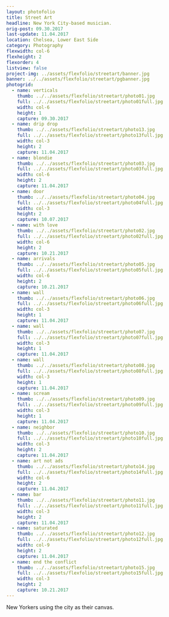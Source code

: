 ```yaml
---
layout: photofolio
title: Street Art
headline: New York City-based musician.
orig-post: 09.30.2017
last-update: 11.04.2017
location: Chelsea, Lower East Side
category: Photography
flexwidth: col-6
flexheight: 2
flexorder: 4
listview: false
project-img: ../assets/flexfolio/streetart/banner.jpg
banner: ../../assets/flexfolio/streetart/pgbanner.jpg
photogrid:
  - name: verticals
    thumb: ../../assets/flexfolio/streetart/photo01.jpg
    full: ../../assets/flexfolio/streetart/photo01full.jpg
    width: col-6
    height: 1
    capture: 09.30.2017
  - name: drip drop
    thumb: ../../assets/flexfolio/streetart/photo13.jpg
    full: ../../assets/flexfolio/streetart/photo13full.jpg
    width: col-3
    height: 2
    capture: 11.04.2017
  - name: blondie
    thumb: ../../assets/flexfolio/streetart/photo03.jpg
    full: ../../assets/flexfolio/streetart/photo03full.jpg
    width: col-6
    height: 2
    capture: 11.04.2017
  - name: door
    thumb: ../../assets/flexfolio/streetart/photo04.jpg
    full: ../../assets/flexfolio/streetart/photo04full.jpg
    width: col-3
    height: 2
    capture: 10.07.2017
  - name: with love
    thumb: ../../assets/flexfolio/streetart/photo02.jpg
    full: ../../assets/flexfolio/streetart/photo02full.jpg
    width: col-6
    height: 2
    capture: 10.21.2017
  - name: arrivals
    thumb: ../../assets/flexfolio/streetart/photo05.jpg
    full: ../../assets/flexfolio/streetart/photo05full.jpg
    width: col-6
    height: 2
    capture: 10.21.2017
  - name: wall
    thumb: ../../assets/flexfolio/streetart/photo06.jpg
    full: ../../assets/flexfolio/streetart/photo06full.jpg
    width: col-3
    height: 1
    capture: 11.04.2017
  - name: wall
    thumb: ../../assets/flexfolio/streetart/photo07.jpg
    full: ../../assets/flexfolio/streetart/photo07full.jpg
    width: col-3
    height: 1
    capture: 11.04.2017
  - name: wall
    thumb: ../../assets/flexfolio/streetart/photo08.jpg
    full: ../../assets/flexfolio/streetart/photo08full.jpg
    width: col-3
    height: 1
    capture: 11.04.2017
  - name: scream
    thumb: ../../assets/flexfolio/streetart/photo09.jpg
    full: ../../assets/flexfolio/streetart/photo09full.jpg
    width: col-3
    height: 1
    capture: 11.04.2017
  - name: neighbor
    thumb: ../../assets/flexfolio/streetart/photo10.jpg
    full: ../../assets/flexfolio/streetart/photo10full.jpg
    width: col-3
    height: 2
    capture: 11.04.2017
  - name: art not ads
    thumb: ../../assets/flexfolio/streetart/photo14.jpg
    full: ../../assets/flexfolio/streetart/photo14full.jpg
    width: col-6
    height: 2
    capture: 11.04.2017
  - name: bar
    thumb: ../../assets/flexfolio/streetart/photo11.jpg
    full: ../../assets/flexfolio/streetart/photo11full.jpg
    width: col-3
    height: 2
    capture: 11.04.2017
  - name: saturated
    thumb: ../../assets/flexfolio/streetart/photo12.jpg
    full: ../../assets/flexfolio/streetart/photo12full.jpg
    width: col-9
    height: 2
    capture: 11.04.2017
  - name: end the conflict
    thumb: ../../assets/flexfolio/streetart/photo15.jpg
    full: ../../assets/flexfolio/streetart/photo15full.jpg
    width: col-3
    height: 2
    capture: 10.21.2017
---
```


New Yorkers using the city as their canvas.
